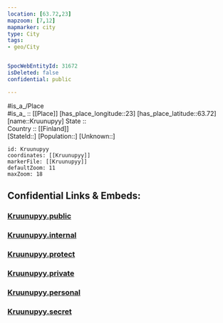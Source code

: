 ```yaml
---
location: [63.72,23] 
mapzoom: [7,12] 
mapmarker: city 
type: City
tags:
- geo/City


SpocWebEntityId: 31672
isDeleted: false
confidential: public

---
```

#is_a_/Place  
#is_a_ :: [[Place]] 
[has_place_longitude::23] 
[has_place_latitude::63.72] 
[name::Kruunupyy] 
State ::  
Country :: [[Finland]]  
[StateId::] 
[Population::] 
[Unknown::] 


```leaflet
id: Kruunupyy
coordinates: [[Kruunupyy]] 
markerFile: [[Kruunupyy]] 
defaultZoom: 11 
maxZoom: 18
```


## Confidential Links & Embeds: 

### [Kruunupyy.public](/_public/\Earth\Continent\Europe\Europe~North\Finland\Provinces~Finland\Western_Finland\counties~Western_Finland\Ostrobothnia\CityKruunupyy.public.md) 

### [Kruunupyy.internal](/_internal/\Earth\Continent\Europe\Europe~North\Finland\Provinces~Finland\Western_Finland\counties~Western_Finland\Ostrobothnia\CityKruunupyy.internal.md) 

### [Kruunupyy.protect](/_protect/\Earth\Continent\Europe\Europe~North\Finland\Provinces~Finland\Western_Finland\counties~Western_Finland\Ostrobothnia\CityKruunupyy.protect.md) 

### [Kruunupyy.private](/_private/\Earth\Continent\Europe\Europe~North\Finland\Provinces~Finland\Western_Finland\counties~Western_Finland\Ostrobothnia\CityKruunupyy.private.md) 

### [Kruunupyy.personal](/_personal/\Earth\Continent\Europe\Europe~North\Finland\Provinces~Finland\Western_Finland\counties~Western_Finland\Ostrobothnia\CityKruunupyy.personal.md) 

### [Kruunupyy.secret](/_secret/\Earth\Continent\Europe\Europe~North\Finland\Provinces~Finland\Western_Finland\counties~Western_Finland\Ostrobothnia\CityKruunupyy.secret.md)


